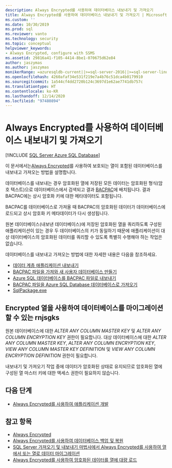 ```yaml
---
description: Always Encrypted를 사용하여 데이터베이스 내보내기 및 가져오기
title: Always Encrypted를 사용하여 데이터베이스 내보내기 및 가져오기 | Microsoft Docs
ms.custom: ''
ms.date: 10/30/2019
ms.prod: sql
ms.reviewer: vanto
ms.technology: security
ms.topic: conceptual
helpviewer_keywords:
- Always Encrypted, configure with SSMS
ms.assetid: 29816a41-f105-4414-8be1-070675d62e84
author: jaszymas
ms.author: jaszymas
monikerRange: =azuresqldb-current||>=sql-server-2016||>=sql-server-linux-2017||=azuresqldb-mi-current
ms.openlocfilehash: 4260afaf34e531f219e7a4b76c51dca4b0179910
ms.sourcegitcommit: 1a544cf4dd2720b124c3697d1e62ae7741db757c
ms.translationtype: HT
ms.contentlocale: ko-KR
ms.lasthandoff: 12/14/2020
ms.locfileid: "97480894"
---
```

# <a name="export-and-import-databases-using-always-encrypted"></a>Always Encrypted를 사용하여 데이터베이스 내보내기 및 가져오기 
[!INCLUDE [SQL Server Azure SQL Database](../../../includes/applies-to-version/sql-asdb.md)]

이 문서에서는[Always Encrypted](../../../relational-databases/security/encryption/always-encrypted-database-engine.md)를 사용하여 보호되는 열이 포함된 데이터베이스를 내보내고 가져오는 방법을 설명합니다.

데이터베이스를 내보내는 경우 암호화된 열에 저장된 모든 데이터는 암호화된 형식(암호 텍스트)으로 데이터베이스에서 검색되고 결과 [BACPAC](../../data-tier-applications/data-tier-applications.md)에 배치됩니다. 결과 BACPAC에는 상시 암호화 키에 대한 메타데이터도 포함됩니다.

BACPAC를 데이터베이스로 가져올 때 BACPAC의 암호화된 데이터가 데이터베이스에 로드되고 상시 암호화 키 메타데이터가 다시 생성됩니다. 

원본 데이터베이스(내보낸 데이터베이스)에 저장된 암호화된 열을 쿼리하도록 구성된 애플리케이션이 있는 경우 두 데이터베이스의 키가 동일하기 때문에 애플리케이션이 대상 데이터베이스의 암호화된 데이터를 쿼리할 수 있도록 특별히 수행해야 하는 작업은 없습니다.

데이터베이스를 내보내고 가져오는 방법에 대한 자세한 내용은 다음을 참조하세요.
- [데이터 계층 애플리케이션 내보내기](../../data-tier-applications/export-a-data-tier-application.md)
- [BACPAC 파일을 가져와 새 사용자 데이터베이스 만들기](../../data-tier-applications/import-a-bacpac-file-to-create-a-new-user-database.md)
- [Azure SQL 데이터베이스를 BACPAC 파일로 내보내기](/azure/sql-database/sql-database-export)
- [BACPAC 파일을 Azure SQL Database 데이터베이스로 가져오기](/azure/sql-database/sql-database-import)
- [SqlPackage.exe](../../../tools/sqlpackage.md)

## <a name="permissions-for-migrating-databases-with-encrypted-columns"></a>Encrypted 열을 사용하여 데이터베이스를 마이그레이션할 수 있는 rnjsgks

원본 데이터베이스에 대한 *ALTER ANY COLUMN MASTER KEY* 및 *ALTER ANY COLUMN ENCRYPTION KEY* 권한이 필요합니다. 대상 데이터베이스에 대한 *ALTER ANY COLUMN MASTER KEY*, *ALTER ANY COLUMN ENCRYPTION KEY*, *VIEW ANY COLUMN MASTER KEY DEFINITION* 및 *VIEW ANY COLUMN ENCRYPTION DEFINITION* 권한이 필요합니다.

내보내기 및 가져오기 작업 중에 데이터가 암호화된 상태로 유지되므로 암호화된 열에 구성된 열 마스터 키에 대한 액세스 권한이 필요하지 않습니다.

## <a name="next-steps"></a>다음 단계
- [Always Encrypted를 사용하여 애플리케이션 개발](always-encrypted-client-development.md)

## <a name="see-also"></a>참고 항목
- [Always Encrypted](../../../relational-databases/security/encryption/always-encrypted-database-engine.md)
- [Always Encrypted를 사용하여 데이터베이스 백업 및 복원](always-encrypted-migrate-using-backup-restore.md)
- [SQL Server 가져오기 및 내보내기 마법사에서 Always Encrypted를 사용하여 열에서 또는 열로 데이터 마이그레이션](always-encrypted-migrate-using-import-export-wizard.md)
- [Always Encrypted를 사용하여 암호화된 데이터를 열에 대량 로드](migrate-sensitive-data-protected-by-always-encrypted.md)